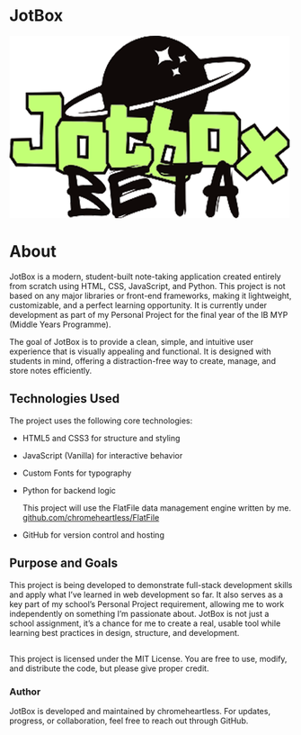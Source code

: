 # JotBox

![JotBox Logo](logo.png)

# About

JotBox is a modern, student-built note-taking application created entirely from scratch using HTML, CSS, JavaScript, and Python. This project is not based on any major libraries or front-end frameworks, making it lightweight, customizable, and a perfect learning opportunity. It is currently under development as part of my Personal Project for the final year of the IB MYP (Middle Years Programme).

The goal of JotBox is to provide a clean, simple, and intuitive user experience that is visually appealing and functional. It is designed with students in mind, offering a distraction-free way to create, manage, and store notes efficiently.

## Technologies Used

The project uses the following core technologies:

- HTML5 and CSS3 for structure and styling
- JavaScript (Vanilla) for interactive behavior
- Custom Fonts for typography
- Python for backend logic
  
  This project will use the FlatFile data management engine written by me. [github.com/chromeheartless/FlatFile](https://github.com/chromeheartless/FlatFile)
- GitHub for version control and hosting 


## Purpose and Goals

This project is being developed to demonstrate full-stack development skills and apply what I’ve learned in web development so far. It also serves as a key part of my school’s Personal Project requirement, allowing me to work independently on something I’m passionate about. JotBox is not just a school assignment, it’s a chance for me to create a real, usable tool while learning best practices in design, structure, and development.

## 

This project is licensed under the MIT License. You are free to use, modify, and distribute the code, but please give proper credit.

### Author

JotBox is developed and maintained by chromeheartless. For updates, progress, or collaboration, feel free to reach out through GitHub.
